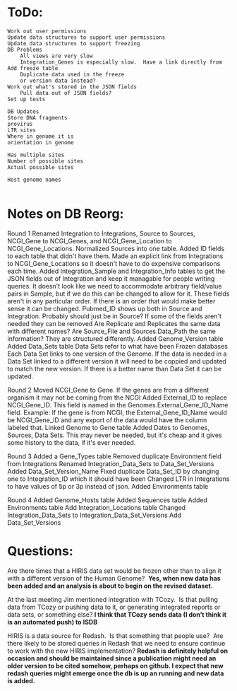 # ToDo:

```
Work out user permissions
Update data structures to support user permissions
Update data structures to support freezing
DB Problems
    All views are very slow
    Integration_Genes is especially slow.  Have a link directly from 
Add freeze table
    Duplicate data used in the freeze
    or version data instead?
Work out what's stored in the JSON fields
    Pull data out of JSON fields?
Set up tests

DB Updates
Store DNA fragments 
provirus
LTR sites
Where in genome it is
orientation in genome

Has multiple sites
Number of possible sites
Actual possible sites

Host genome names


```

# Notes on DB Reorg:

Round 1
Renamed Integration to Integrations, Source to Sources, NCGI\_Gene to NCGI\_Genes, and NCGI\_Gene\_Location to NCGI\_Gene\_Locations.
Normalized Sources into one table.
Added ID fields to each table that didn't have them.
Made an explicit link from Integrations to NCGI\_Gene\_Locations so it doesn't have to do expensive comparisons each time.
Added Integration\_Sample and Integration\_Info tables to get the JSON fields out of Integration and keep it managable for people writing queries.
 It doesn't look like we need to accommodate arbitrary field/value pairs in Sample, but if we do this can be changed to allow for it.
 These fields aren't in any particular order. If there is an order that would make better sense it can be changed.
 Pubmed\_ID shows up both in Source and Integration. Probably should just be in Source?
 If some of the fields aren't needed they can be removed
 Are Replicate and Replicates the same data with different names?
 Are Source\_File and Sources.Data\_Path the same information? They are structured differently.
Added Genome\_Version table
Added Data\_Sets table
 Data Sets refer to what have been Frozen databases
 Each Data Set links to one version of the Genome. If the data is needed in a Data Set linked to a different version it will need to be coppied and updated to match the new version.
 If there is a better name than Data Set it can be updated.

Round 2
Moved NCGI_Gene to Gene.  If the genes are from a different organism it may not be coming from the NCGI
    Added External_ID to replace NCGI_Gene_ID.  This field is named in the Genomes.External_Gene_ID_Name field.
        Example: If the gene is from NCGI, the External_Gene_ID_Name would be NCGI_Gene_ID and any export of the data would have the column labeled that.
Linked Genome to Gene table
Added Dates to Genomes, Sources, Data Sets.  This may never be needed, but it's cheap and it gives some history to the data, if it's ever needed.

Round 3
Added a Gene_Types table
Removed duplicate Environment field from Integrations
Renamed Integration_Data_Sets to Data_Set_Versions
    Added Data_Set_Version_Name 
    Fixed duplicate Data_Set_ID by changing one to Integration_ID which it should have been
Changed LTR in Integrations to have values of 5p or 3p instead of json.
Added Environments table

Round 4
Added Genome_Hosts table
Added Sequences table
Added Environments table
Add Integration_Locations table
Changed Integration_Data_Sets to Integration_Data_Set_Versions
Add Data_Set_Versions

# Questions:

Are there times that a HIRIS data set would be frozen other than to align it with a different version of the Human Genome? 
**Yes, when new data has been added and an analysis is about to begin on the revised dataset.**

At the last meeting Jim mentioned integration with TCozy.  Is that pulling data from TCozy or pushing data to it, or generating integrated reports or data sets, or something else?
**I think that TCozy sends data (I don’t think it is an automated push) to ISDB**

HIRIS is a data source for Redash.  Is that something that people use?  Are there likely to be stored queries in Redash that we need to ensure continue to work with the new HIRIS implementation?
**Redash is definitely helpful on occasion and should be maintained since a publication might need an older version to be cited somehow, perhaps on github. I expect that new redash queries might emerge once the db is up an running and new data is added.**
